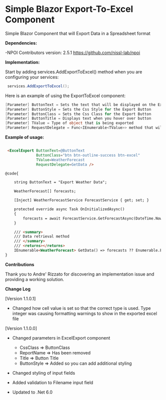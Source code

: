 # Simple Blazor Export-To-Excel Component

Simple Blazor Component that will Export Data in a Spreadsheet format

**Dependencies:**

-NPOI Contributors version: 2.5.1 https://github.com/nissl-lab/npoi

**Implementation:**

Start by adding services.AddExportToExcel() method when you are configuring your services:

```csharp
 services.AddExportToExcel();
```

Here is an example of using the ExportToExcel component:

```csharp
[Parameter] ButtonText = Sets the text that will be displayed on the Export Button
[Parameter] ButtonStyle = Sets the Css Style for the Export Button
[Parameter] ButtonClass = Sets the Css Class for the Export Button
[Parameter] ButtonTitle = Displays text when you hover over button
[Parameter] TValue = Type of object that is being exported
[Parameter] RequestDelegate = Func<IEnumerable<TValue>> method that will retrive a list of the specified TValue
```

**Example of usage:**

```html

 <ExcelExport ButtonText=@ButtonText
              ButtonClass="btn btn-outline-success btn-excel"
              TValue=WeatherForecast
              RequestDelegate=GetData />

@code{

    string ButtonText = "Export Weather Data";       

    WeatherForecast[] forecasts;

    [Inject] WeatherForecastService ForecastService { get; set; }

    protected override async Task OnInitializedAsync()
    {
        forecasts = await ForecastService.GetForecastAsync(DateTime.Now);
    }   

    /// <summary>
    /// Data retrieval method
    /// </summary>
    /// <returns></returns>
    IEnumerable<WeatherForecast> GetData() => forecasts ?? Enumerable.Empty<WeatherForecast>();     
}

```

**Contributions**

Thank you to Andre' Rizzato for discovering an implementation issue and providing a working solution.

**Change Log**

[Version 1.1.0.1]
- Changed how cell value is set so that the correct type is used. Type integer was causing formatting warnings to show in the exported excel file

[Version 1.1.0.0]
 - Changed parameters in ExcelExport component
    - CssClass => ButtonClass
    - ReportName => Has been removed
    - Title => Button Title
    - ButtonStyle => Added so you can add additional styling

 - Changed styling of input fields
 - Added validation to Filename input field
 - Updated to .Net 6.0